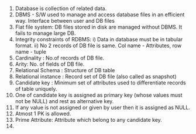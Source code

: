 1) Database is collection of related data.
2) DBMS - S/W used to manage and access database files in an efficient way. Interface between user and DB files
3) Flat file system: DB files stored in disk are managed without DBMS. It fails to manage large DB.
4) Integrity constraints of RDBMS:
     i) Data in database must be in tabular format.
     ii) No 2 records of DB file is same. Col name - Attributes, row name - tuple
5) Cardinality : No.of records of DB file.
6) Arity: No. of fields of DB file.
7) Relational Schema : Structure of DB table
8) Relational instance : Record set of DB file (also called as snapshot)
9) Candidate key : Minimum set of attributes used to differentiate records of table uniquely.
10) One of candidate key is assigned as primary key (whose values must not be NULL) and rest as alternative key.
11) If any value is not assigned or given by user then it is assigned as NULL.
12) Atmost 1 PK is allowed.
13) Prime Attribute: Attribute which belong to any candidate key.
14) 
